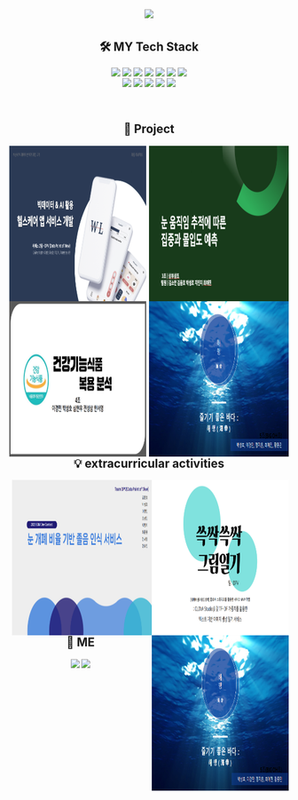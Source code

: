 <h1 align="center">
  <img src="https://capsule-render.vercel.app/api?type=wave&color=4CABE5&height=200&section=header&text=SeonghoPark&fontSize=70" />
</h1>

<h2 align="center">
🛠 MY Tech Stack
</h2>

<p align="center">
<img src="https://img.shields.io/badge/-Python-3776AB?style=flat-square&logo=Python&logoColor=white" />
<img src="https://img.shields.io/badge/-django-276DC3?style=flat-square&logo=django&logoColor=white" />
<img src="https://img.shields.io/badge/-VSCode-276DC3?style=flat-square&logo=visualstudiocode&logoColor=white" />
<img src="https://img.shields.io/badge/-mariadb-003545?style=flat-square&logo=mariadb&logoColor=white" />
<img src="https://img.shields.io/badge/-SQL-4479A1?style=flat-square&logo=MySQL&logoColor=white" />
<img src="https://img.shields.io/badge/-TensorFlow-FF6F00?style=flat-square&logo=TensorFlow&logoColor=white" />
<img src="https://img.shields.io/badge/-Jupyter-F37626?style=flat-square&logo=Jupyter&logoColor=white" />
<br>
<img src="https://img.shields.io/badge/-plotly-E97627?style=flat-square&logo=plotly&logoColor=white" />
<img src="https://img.shields.io/badge/-Tableau-E97627?style=flat-square&logo=Tableau&logoColor=white" />
<img src="https://img.shields.io/badge/-React_Native-61DAFB?style=flat-square&logo=React&logoColor=white" />
<img src="https://img.shields.io/badge/-android-3DDC84?style=flat-square&logo=android&logoColor=white" />
<img src="https://img.shields.io/badge/-typescript-3178C6?style=flat-square&logo=typescript&logoColor=white" />
</p>

<br>
<h2 align="center">
💼 Project
</h2>
<div>
  <a href="https://github.com/FINAL-BUSAN-2/DataPointOfView">
    <img src="./img/Final_Project.png" width="49%" height="280" style="float: left;">
  </a>
  <a href="https://github.com/seonghorang/Third_Project">
  <img src="./img/Third_Project2.png" width="50%" height="280" style="float: right;">
  </a>
</div>
<div>
  <a href="https://github.com/hodu31/miniproject">
    <img src="./img/Second_Project.png" width="49%" height="280" style="float: left;">
  </a>
  <a href="https://github.com/seonghorang/First_Project">
  <img src="./img/First_Project.png" width="50%" height="280" style="float: right;">
  </a>
</div>

<br>
<h2 align="center">
💡 extracurricular activities
</h2>
<div>
  <a href="https://github.com/seonghorang/BDIA-Hackathon">
    <img src="./img/hackathon.png" width="49%" height="280" style="float: right;">
  </a>
  <a href="https://github.com/seonghorang/BDIA-Dev-Contest">
    <img src="./img/dpv.png" width="50%" height="280" style="float: right;">
  </a>
</div>
<div>
  <a href="https://github.com/seonghorang/First_Project">
    <img src="./img/First_Project.png" width="49%" height="280" style="float: right;">
  </a>
</div>

<br>
<h2 align="center">
👀 ME
</h2>
<p align="center">
  <a href="https://shorang.tistory.com/" style="display: inline-block;">
    <img src="https://img.shields.io/badge/-blog-FF5722?style=flat-square&logo=blogger&logoColor=white"/>
  </a>
  
  <a href="https://mail.google.com/mail/?view=cm&amp;fs=1&amp;to=bigdata0416@gmail.com" target="_blank">
    <img src="https://img.shields.io/badge/-Gmail-EA4335?style=flat-square&logo=gmail&logoColor=white" />
  </a>
</p>

